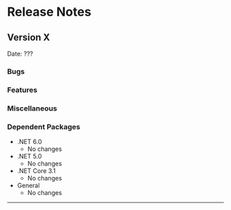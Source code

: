 # Release Notes

## Version X

Date: ???

### Bugs

### Features

### Miscellaneous

### Dependent Packages

- .NET 6.0
  - No changes
- .NET 5.0
  - No changes
- .NET Core 3.1
  - No changes
- General
  - No changes

---


